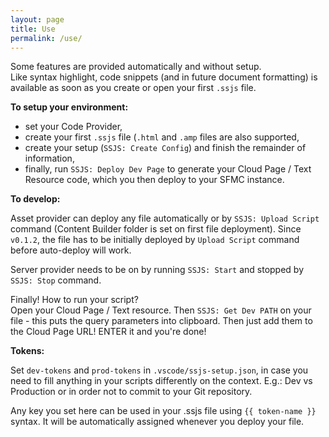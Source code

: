 ```yaml
---
layout: page
title: Use
permalink: /use/
---
```


Some features are provided automatically and without setup.  
Like syntax highlight, code snippets (and in future document formatting) is available as soon as you create or open your first `.ssjs` file.

**To setup your environment:**
- set your Code Provider,
- create your first `.ssjs` file (`.html` and `.amp` files are also supported,
- create your setup (`SSJS: Create Config`) and finish the remainder of information,
- finally, run `SSJS: Deploy Dev Page` to generate your Cloud Page / Text Resource code, which you then deploy to your SFMC instance.

**To develop:**

Asset provider can deploy any file automatically or by `SSJS: Upload Script` command (Content Builder folder is set on first file deployment).
Since `v0.1.2`, the file has to be initially deployed by `Upload Script` command before auto-deploy will work.

Server provider needs to be on by running `SSJS: Start` and stopped by `SSJS: Stop` command.

Finally! How to run your script?  
Open your Cloud Page / Text resource.
Then `SSJS: Get Dev PATH` on your file - this puts the query parameters into clipboard. Then just add them to the Cloud Page URL! ENTER it and you're done!

**Tokens:**

Set `dev-tokens` and `prod-tokens` in `.vscode/ssjs-setup.json`, in case you need to fill anything in your scripts differently on the context. E.g.: Dev vs Production or in order not to commit to your Git repository.


Any key you set here can be used in your .ssjs file using `{{ token-name }}` syntax. It will be automatically assigned whenever you deploy your file.